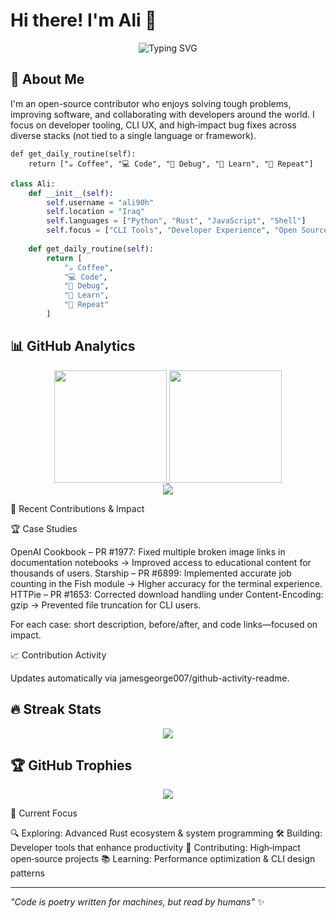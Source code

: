 # Hi there! I'm Ali 👋

<div align="center">
  
![Typing SVG](https://readme-typing-svg.herokuapp.com/?lines=Open+Source+Contributor;Problem+Solver;Developer+Tools+Enthusiast;Always+Learning+New+Things&font=Fira%20Code&center=true&width=380&height=50&duration=4000&pause=1000)

</div>

## 🚀 About Me

I'm an open-source contributor who enjoys solving tough problems, improving software, and collaborating with developers around the world. I focus on developer tooling, CLI UX, and high‑impact bug fixes across diverse stacks (not tied to a single language or framework).

    def get_daily_routine(self):
        return ["☕ Coffee", "💻 Code", "🐛 Debug", "📖 Learn", "🔄 Repeat"]
```python
class Ali:
    def __init__(self):
        self.username = "ali90h"
        self.location = "Iraq"
        self.languages = ["Python", "Rust", "JavaScript", "Shell"]
        self.focus = ["CLI Tools", "Developer Experience", "Open Source"]
    
    def get_daily_routine(self):
        return [
            "☕ Coffee",
            "💻 Code", 
            "🐛 Debug",
            "📖 Learn",
            "🔄 Repeat"
        ]
```

## 📊 GitHub Analytics

<div align="center">
<a href="https://github.com/ali90h">
  <img height="180em" src="https://github-readme-stats-sigma-five.vercel.app/api?username=ali90h&show_icons=true&theme=react&include_all_commits=true&count_private=true"/>
  <img height="180em" src="https://github-readme-stats-sigma-five.vercel.app/api/top-langs/?username=ali90h&layout=compact&langs_count=8&theme=react"/>
</a>
</div>

<div align="center">
  <img src="https://github-readme-streak-stats.herokuapp.com/?user=ali90h&theme=react&hide_border=false" />
</div>

🎯 Recent Contributions & Impact

🏆 Case Studies

OpenAI Cookbook – PR #1977: Fixed multiple broken image links in documentation notebooks → Improved access to educational content for thousands of users.
Starship – PR #6899: Implemented accurate job counting in the Fish module → Higher accuracy for the terminal experience.
HTTPie – PR #1653: Corrected download handling under Content-Encoding: gzip → Prevented file truncation for CLI users.

For each case: short description, before/after, and code links—focused on impact.


📈 Contribution Activity

Updates automatically via jamesgeorge007/github-activity-readme.


## 🔥 Streak Stats
<div align="center">
  <img src="https://github-profile-summary-cards.vercel.app/api/cards/profile-details?username=ali90h&theme=react" />
</div>

## 🏆 GitHub Trophies
<div align="center">
  <img src="https://github-profile-trophy.vercel.app/?username=ali90h&theme=radical&no-frame=false&no-bg=true&margin-w=4" />
</div>

🎯 Current Focus

🔍 Exploring: Advanced Rust ecosystem & system programming
🛠️ Building: Developer tools that enhance productivity
🤝 Contributing: High‑impact open‑source projects
📚 Learning: Performance optimization & CLI design patterns

---

*"Code is poetry written for machines, but read by humans"* ✨

<!--
**Fun fact**: This README updates automatically! 
The stats refresh every time someone visits the profile.
-->
